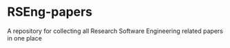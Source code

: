 # RSEng-papers
A repository for collecting all Research Software Engineering related papers in one place
